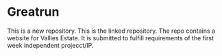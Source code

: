 # Greatrun
This is a new repository.
This is the linked repository.
The repo contains a website for Vallies Estate.
It is submitted to fulfill requirements of the first week independent projecct/IP.
